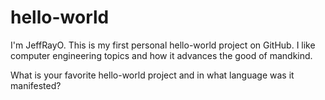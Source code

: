 # hello-world
I'm JeffRayO.  This is my first personal hello-world project on GitHub.  I like computer engineering topics and how it advances the good of mandkind.

What is your favorite hello-world project and in what language was it manifested?
